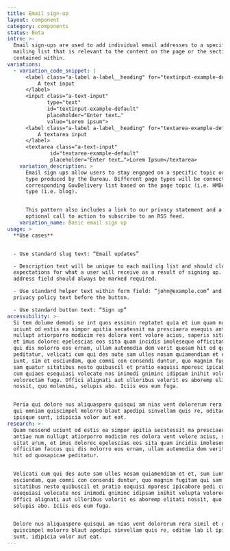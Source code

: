 ```yaml
---
title: Email sign-up
layout: component
category: components
status: Beta
intro: >-
  Email sign-ups are used to add individual email addresses to a specific
  mailing list that is relevant to the content on the page or the section it is
  contained within.
variations:
  - variation_code_snippet: |
      <label class="a-label a-label__heading" for="textinput-example-default">
          A text input
      </label>
      <input class="a-text-input"
             type="text"
             id="textinput-example-default"
             placeholder="Enter text…"
             value="Lorem ipsum">
      <label class="a-label a-label__heading" for="textarea-example-default">
          A textarea input
      </label>
      <textarea class="a-text-input"
              id="textarea-example-default"
              placeholder="Enter text…">Lorem Ipsum</textarea>
    variation_description: >
      Email sign ups allow users to stay engaged on a specific topic or content
      type produced by the Bureau. Different page types will be connected to the
      corresponding GovDelivery list based on the page topic (i.e. HMDA) or page
      type (i.e. blog).


      This pattern also includes a link to our privacy statement and a an
      optional call to action to subscribe to an RSS feed.
    variation_name: Basic email sign up
usage: >
  **Use cases**


  - Use standard slug text: “Email updates”

  - Description text will be unique to each mailing list and should clearly set
  expectations for what a user will receive as a result of signing up. Email
  address field should always be marked required.

  - Use standard helper text within form field: “john@example.com” and standard
  privacy policy text before the button.

  - Use standard button text: “Sign up”
accessibility: >-
  Si tem dolume demodi se int quos essimin reptatet quia et ium quam nossend
  uciunt od estis ea simpor apitia secatessit ma presciaera esequis antiae num
  nullupt atiorporro modicim res dolora vent volore acius, saperis sitat arum,
  et imus dolorec epelescias eos sita quam incidis imoleseque officitam faccus
  qui dis molorro eos ernam, ullam autemodia dem verit quosam hit od quosapicae
  peditatur, velicati cum qui des aute sam ulles nosam quiamendiam et et, sum
  iunt, sim et esciundam, que comni con consendi duntur, quo magnim fugitam qui
  sam quatur sitatibus nesto quibuscil et pratio eaquisi mporesc ipicabore pedi
  cum quiaes esequiasi volecate nos inimodi gniminc idipsam inihit volupta
  volorectam fuga. Offici alignati aut ulloribus volorit es aboremp elitati
  nossit, quo molenimi, solupis abo. Iciis eos eum fuga.


  Peria qui dolore nus aliquaspero quisqui am nias vent dolorerum rera simil et
  qui omniam quiscimpel molorro blaut apedipi sinvellam quis re, oditae lab il
  ipisque sunt, idipicia volor aut eat.
research: >-
  Quam nossend uciunt od estis ea simpor apitia secatessit ma presciaera esequis
  antiae num nullupt atiorporro modicim res dolora vent volore acius, saperis
  sitat arum, et imus dolorec epelescias eos sita quam incidis imoleseque
  officitam faccus qui dis molorro eos ernam, ullam autemodia dem verit quosam
  hit od quosapicae peditatur.


  Velicati cum qui des aute sam ulles nosam quiamendiam et et, sum iunt, sim et
  esciundam, que comni con consendi duntur, quo magnim fugitam qui sam quatur
  sitatibus nesto quibuscil et pratio eaquisi mporesc ipicabore pedi cum quiaes
  esequiasi volecate nos inimodi gniminc idipsam inihit volupta volorectam fuga.
  Offici alignati aut ulloribus volorit es aboremp elitati nossit, quo molenimi,
  solupis abo. Iciis eos eum fuga.


  Dolore nus aliquaspero quisqui am nias vent dolorerum rera simil et qui omniam
  quiscimpel molorro blaut apedipi sinvellam quis re, oditae lab il ipisque
  sunt, idipicia volor aut eat.
---
```



